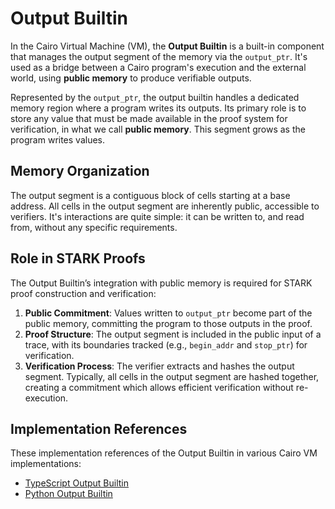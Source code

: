 # Output Builtin

In the Cairo Virtual Machine (VM), the **Output Builtin** is a built-in component that manages the output segment of the memory via the `output_ptr`. It's used as a bridge between a Cairo program's execution and the external world, using **public memory** to produce verifiable outputs.

Represented by the `output_ptr`, the output builtin handles a dedicated memory region where a program writes its outputs. Its primary role is to store any value that must be made available in the proof system for verification, in what we call **public memory**. This segment grows as the program writes values.

## Memory Organization

The output segment is a contiguous block of cells starting at a base address. All cells in the output segment are inherently public, accessible to verifiers. It's interactions are quite simple: it can be written to, and read from, without any specific requirements.

## Role in STARK Proofs

The Output Builtin’s integration with public memory is required for STARK proof construction and verification:

1. **Public Commitment**: Values written to `output_ptr` become part of the public memory, committing the program to those outputs in the proof.
2. **Proof Structure**: The output segment is included in the public input of a trace, with its boundaries tracked (e.g., `begin_addr` and `stop_ptr`) for verification.
3. **Verification Process**: The verifier extracts and hashes the output segment. Typically, all cells in the output segment are hashed together, creating a commitment which allows efficient verification without re-execution.

## Implementation References

These implementation references of the Output Builtin in various Cairo VM implementations:

- [TypeScript Output Builtin](https://github.com/kkrt-labs/cairo-vm-ts/blob/58fd07d81cff4a4bb45c30ab99976ba66f0576ad/src/builtins/output.ts#L4)
- [Python Output Builtin](https://github.com/starkware-libs/cairo-lang/blob/0e4dab8a6065d80d1c726394f5d9d23cb451706a/src/starkware/cairo/lang/vm/output_builtin_runner.py)
